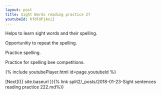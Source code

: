 ```yaml
---
layout: post
title: Sight Words reading practice 27
youtubeId: KfdFUPjAxiI
---
```

 
 
Helps to learn sight words and their spelling.

Opportunitiy to repeat the spelling. 

Practice spelling. 
 
Practice for spelling bee competitions. 
 
{% include youtubePlayer.html id=page.youtubeId %}
 
 

[Next]({{ site.baseurl }}{% link  split2/_posts/2018-01-23-Sight sentences reading practice 222.md%})
 
